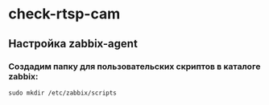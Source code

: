# check-rtsp-cam
## Настройка zabbix-agent
### Создадим папку для пользовательских скриптов в каталоге zabbix:
```
sudo mkdir /etc/zabbix/scripts
```
